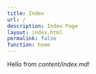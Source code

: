 ```yaml
---
title: Index
url: /
description: Index Page
layout: index.html
permalink: false
function: home
---
```


Hello from <em>content/index.md</em>!
